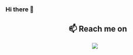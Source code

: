 ### Hi there 👋

<h2  align="center">📫 Reach me on</h2>
<p align="center">
  <a target="_blank"href="https://www.linkedin.com/in/gerard-mccann/"><img src="https://img.shields.io/badge/linkedin-%230077B5.svg?&style=for-the-badge&logo=linkedin&logoColor=white" /></a>&nbsp;&nbsp;&nbsp;&nbsp;
</p>
